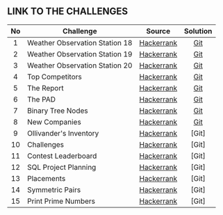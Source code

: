 ## **LINK TO THE CHALLENGES**

 No |Challenge|Source|Solution
:--:|---------|------|:------:
1|Weather Observation Station 18|[Hackerrank](https://www.hackerrank.com/challenges/weather-observation-station-18/problem)|[Git](https://github.com/steven-wick/hackerank-SQL/blob/master/Medium/Weather%20Observation%20Station%2018)
2|Weather Observation Station 19|[Hackerrank](https://www.hackerrank.com/challenges/weather-observation-station-19/problem)|[Git](https://github.com/steven-wick/hackerank-SQL/blob/master/Medium/Weather%20Observation%20Station%2018)
3|Weather Observation Station 20|[Hackerrank](https://www.hackerrank.com/challenges/weather-observation-station-20/problem)|[Git](https://github.com/steven-wick/hackerank-SQL/blob/master/Medium/Weather%20Observation%20Station%2018)
4|Top Competitors|[Hackerrank](https://www.hackerrank.com/challenges/full-score/problem)|[Git](https://github.com/steven-wick/hackerank-SQL/blob/master/Medium/Weather%20Observation%20Station%2018)
5|The Report|[Hackerrank](https://www.hackerrank.com/challenges/the-report/problem)|[Git](https://github.com/steven-wick/hackerank-SQL/blob/master/Medium/Weather%20Observation%20Station%2018)
6|The PAD|[Hackerrank](https://www.hackerrank.com/challenges/the-pads/problem)|[Git](https://github.com/steven-wick/hackerank-SQL/blob/master/Medium/Weather%20Observation%20Station%2018)
7|Binary Tree Nodes|[Hackerrank](https://www.hackerrank.com/challenges/binary-search-tree-1/problem)|[Git](https://github.com/steven-wick/hackerank-SQL/blob/master/Medium/Weather%20Observation%20Station%2018)
8|New Companies|[Hackerrank](https://www.hackerrank.com/challenges/binary-search-tree-1/problem)|[Git](https://github.com/steven-wick/hackerank-SQL/blob/master/Medium/Weather%20Observation%20Station%2018)
9|Ollivander's Inventory|[Hackerrank](https://www.hackerrank.com/challenges/harry-potter-and-wands/problem)|[Git]
10|Challenges|[Hackerrank](https://www.hackerrank.com/challenges/challenges/problem)|[Git]
11|Contest Leaderboard|[Hackerrank](https://www.hackerrank.com/challenges/contest-leaderboard/problem)|[Git]
12|SQL Project Planning|[Hackerrank](https://www.hackerrank.com/challenges/sql-projects/problem)|[Git]
13|Placements|[Hackerrank](https://www.hackerrank.com/challenges/placements/problem)|[Git]
14|Symmetric Pairs|[Hackerrank](https://www.hackerrank.com/challenges/symmetric-pairs/problem)|[Git]
15|Print Prime Numbers|[Hackerrank](https://www.hackerrank.com/challenges/print-prime-numbers/problem)|[Git]

